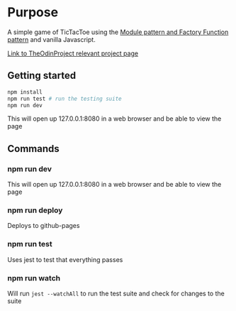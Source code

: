 # Purpose

A simple game of TicTacToe using the [Module pattern and Factory Function pattern](https://www.theodinproject.com/courses/javascript/lessons/factory-functions-and-the-module-pattern?ref=lnav) and vanilla Javascript.

[Link to TheOdinProject relevant project page](https://www.theodinproject.com/courses/javascript/lessons/tic-tac-toe-javascript?ref=lnav)

## Getting started

```bash
npm install
npm run test # run the testing suite
npm run dev
```

This will open up 127.0.0.1:8080 in a web browser and be able to view the page

## Commands

### npm run dev

This will open up 127.0.0.1:8080 in a web browser and be able to view the page

### npm run deploy

Deploys to github-pages

### npm run test

Uses jest to test that everything passes

### npm run watch

Will run `jest --watchAll` to run the test suite and check for changes to the suite
